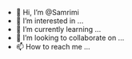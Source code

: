 - 👋 Hi, I’m @Samrimi
- 👀 I’m interested in ...
- 🌱 I’m currently learning ...
- 💞️ I’m looking to collaborate on ...
- 📫 How to reach me ...

<!---
Samrimi/Samrimi is a ✨ special ✨ repository because its `README.md` (this file) appears on your GitHub profile.
You can click the Preview link to take a look at your changes.
--->
